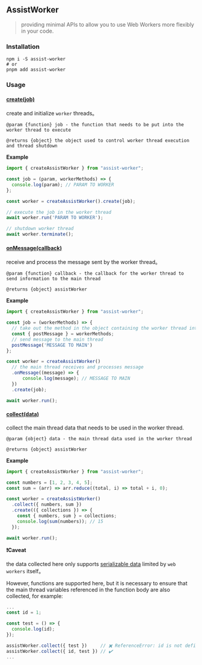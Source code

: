 ## AssistWorker

> providing minimal APIs to allow you to use Web Workers more flexibly in your code.

### Installation

```shell
npm i -S assist-worker
# or
pnpm add assist-worker
```

### Usage

#### [create(job)](https://github.com/huanjinliu/assist-worker#assist-worker)

create and initialize `worker` threads。

`@param {function} job - the function that needs to be put into the worker thread to execute`

`@returns {object} the object used to control worker thread execution and thread shutdown`

**Example**

```js
import { createAssistWorker } from "assist-worker";

const job = (param, workerMethods) => {
  console.log(param); // PARAM TO WORKER
};

const worker = createAssistWorker().create(job);

// execute the job in the worker thread
await worker.run('PARAM TO WORKER');

// shutdown worker thread
await worker.terminate();
```

#### [onMessage(callback)](https://github.com/huanjinliu/assist-worker#assist-worker)

receive and process the message sent by the worker thread。

`@param {function} callback - the callback for the worker thread to send information to the main thread`

`@returns {object} assistWorker`

**Example**

```js
import { createAssistWorker } from "assist-worker";

const job = (workerMethods) => {
  // take out the method in the object containing the worker thread internal control method
  const { postMessage } = workerMethods;
  // send message to the main thread
  postMessage('MESSAGE TO MAIN')
};

const worker = createAssistWorker()
  // the main thread receives and processes message
  .onMessage((message) => {
      console.log(message); // MESSAGE TO MAIN
  })
  .create(job);

await worker.run();
```

#### [collect(data)](https://github.com/huanjinliu/assist-worker#assist-worker)

collect the main thread data that needs to be used in the worker thread. 

`@param {object} data - the main thread data used in the worker thread`

`@returns {object} assistWorker`

**Example**

```js
import { createAssistWorker } from "assist-worker";

const numbers = [1, 2, 3, 4, 5];
const sum = (arr) => arr.reduce((total, i) => total + i, 0);

const worker = createAssistWorker()
  .collect({ numbers, sum })
  .create(({ collections }) => {
    const { numbers, sum } = collections;
    console.log(sum(numbers)); // 15
  });

await worker.run();
```

**❗Caveat**

the data collected here only supports [serializable data](https://developer.mozilla.org/zh-CN/docs/Web/API/Web_Workers_API/Structured_clone_algorithm) limited by `web workers` itself。

However, functions are supported here, but it is necessary to ensure that the main thread variables referenced in the function body are also collected, for example:

```js
...
const id = 1;

const test = () => {
  console.log(id);
});

assistWorker.collect({ test })     // ✖️ ReferenceError: id is not defined
assistWorker.collect({ id, test }) // ✔️
...
```
